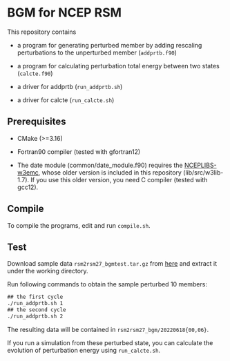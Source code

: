 # BGM for NCEP RSM

This repository contains 

- a program for generating perturbed member by adding rescaling perturbations to the unperturbed member (`addprtb.f90`)

- a program for calculating perturbation total energy between two states (`calcte.f90`)

- a driver for addprtb (`run_addprtb.sh`)

- a driver for calcte (`run_calcte.sh`)

## Prerequisites

- CMake (>=3.16)

- Fortran90 compiler (tested with gfortran12)

- The date module (common/date_module.f90) requires the [NCEPLIBS-w3emc](https://github.com/NOAA-EMC/NCEPLIBS-w3emc), whose older version is included in this repository (lib/src/w3lib-1.7).
If you use this older version, you need C compiler (tested with gcc12).

## Compile

To compile the programs, edit and run `compile.sh`.

## Test

Download sample data `rsm2rsm27_bgmtest.tar.gz` from [here](https://drive.google.com/file/d/1Ra7EZDzuDTjoqgfJjoPe169casO5zK4L/view?usp=sharing) and extract it under the working directory.

Run following commands to obtain the sample perturbed 10 members:

```default
## the first cycle
./run_addprtb.sh 1
## the second cycle
./run_addprtb.sh 2
```

The resulting data will be contained in `rsm2rsm27_bgm/20220618{00,06}`.

If you run a simulation from these perturbed state, you can calculate the evolution of perturbation energy using `run_calcte.sh`.
